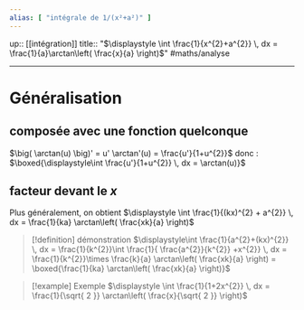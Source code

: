 ```yaml
---
alias: [ "intégrale de 1/(x²+a²)" ]
---
```

up:: [[intégration]]
title:: "$\displaystyle \int \frac{1}{x^{2}+a^{2}} \, dx = \frac{1}{a}\arctan\left( \frac{x}{a} \right)$"
#maths/analyse 

---



# Généralisation

## composée avec une fonction quelconque

$\big(  \arctan(u) \big)' = u' \arctan'(u) = \frac{u'}{1+u^{2}}$ 
donc :
$\boxed{\displaystyle\int \frac{u'}{1+u^{2}} \, dx = \arctan(u)}$

## facteur devant le $x$

Plus généralement, on obtient
$\displaystyle \int \frac{1}{(kx)^{2} + a^{2}} \, dx = \frac{1}{ka} \arctan\left( \frac{xk}{a} \right)$

> [!definition] démonstration 
> $\displaystyle\int \frac{1}{a^{2}+(kx)^{2}} \, dx = \frac{1}{k^{2}}\int \frac{1}{ \frac{a^{2}}{k^{2}} +x^{2}} \, dx = \frac{1}{k^{2}}\times \frac{k}{a} \arctan\left( \frac{xk}{a} \right) = \boxed{\frac{1}{ka} \arctan\left( \frac{xk}{a} \right)}$

> [!example] Exemple
> $\displaystyle \int \frac{1}{1+2x^{2}} \, dx = \frac{1}{\sqrt{ 2 }} \arctan\left( \frac{x}{\sqrt{ 2 }} \right)$

